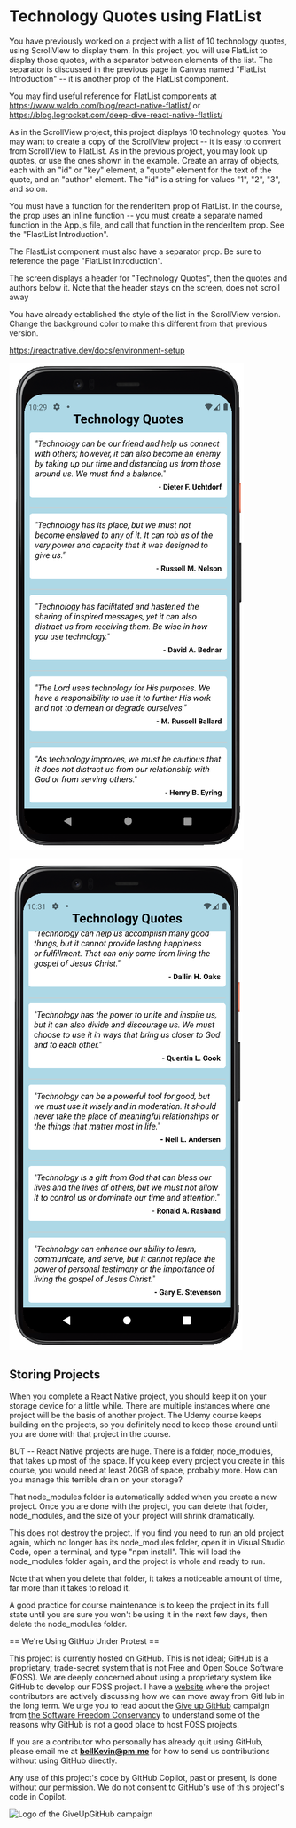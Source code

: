 # Technology Quotes using FlatList

You have previously worked on a project with a list of 10 technology quotes, using ScrollView to display them. In this project, you will use FlatList to display those quotes, with a separator between elements of the list. The separator is discussed in the previous page in Canvas named "FlatList Introduction" -- it is another prop of the FlatList component.

You may find useful reference for FlatList components at https://www.waldo.com/blog/react-native-flatlist/ or https://blog.logrocket.com/deep-dive-react-native-flatlist/

As in the ScrollView project, this project displays 10 technology quotes. You may want to create a copy of the ScrollView project -- it is easy to convert from ScrollView to FlatList. As in the previous project, you may look up quotes, or use the ones shown in the example. Create an array of objects, each with an "id" or "key" element, a "quote" element for the text of the quote, and an "author" element. The "id" is a string for values "1", "2", "3", and so on.

You must have a function for the renderItem prop of FlatList. In the course, the prop uses an inline function -- you must create a separate named function in the App.js file, and call that function in the renderItem prop. See the "FlastList Introduction".

The FlastList component must also have a separator prop. Be sure to reference the page "FlatList Introduction".

The screen displays a header for "Technology Quotes", then the quotes and authors below it. Note that the header stays on the screen, does not scroll away

You have already established the style of the list in the ScrollView version. Change the background color to make this different from that previous version.

https://reactnative.dev/docs/environment-setup

![p](https://github.com/bell-kevin/techQuotesWithFlatList/blob/main/screenshots/1.PNG)

![p](https://github.com/bell-kevin/techQuotesWithFlatList/blob/main/screenshots/2.PNG)

## Storing Projects 

When you complete a React Native project, you should keep it on your storage device for a little while. There are multiple instances where one project will be the basis of another project. The Udemy course keeps building on the projects, so you definitely need to keep those around until you are done with that project in the course.

BUT -- React Native projects are huge. There is a folder, node_modules, that takes up most of the space. If you keep every project you create in this course, you would need at least 20GB of space, probably more. How can you manage this terrible drain on your storage?

That node_modules folder is automatically added when you create a new project. Once you are done with the project, you can delete that folder, node_modules, and the size of your project will shrink dramatically.

This does not destroy the project. If you find you need to run an old project again, which no longer has its node_modules folder, open it in Visual Studio Code, open a terminal, and type "npm install". This will load the node_modules folder again, and the project is whole and ready to run.

Note that when you delete that folder, it takes a noticeable amount of time, far more than it takes to reload it.

A good practice for course maintenance is to keep the project in its full state until you are sure you won't be using it in the next few days, then delete the node_modules folder.


== We're Using GitHub Under Protest ==

This project is currently hosted on GitHub.  This is not ideal; GitHub is a
proprietary, trade-secret system that is not Free and Open Souce Software
(FOSS).  We are deeply concerned about using a proprietary system like GitHub
to develop our FOSS project. I have a [website](https://bellKevin.me) where the
project contributors are actively discussing how we can move away from GitHub
in the long term.  We urge you to read about the [Give up GitHub](https://GiveUpGitHub.org) campaign 
from [the Software Freedom Conservancy](https://sfconservancy.org) to understand some of the reasons why GitHub is not 
a good place to host FOSS projects.

If you are a contributor who personally has already quit using GitHub, please
email me at **bellKevin@pm.me** for how to send us contributions without
using GitHub directly.

Any use of this project's code by GitHub Copilot, past or present, is done
without our permission.  We do not consent to GitHub's use of this project's
code in Copilot.

![Logo of the GiveUpGitHub campaign](https://sfconservancy.org/img/GiveUpGitHub.png)
